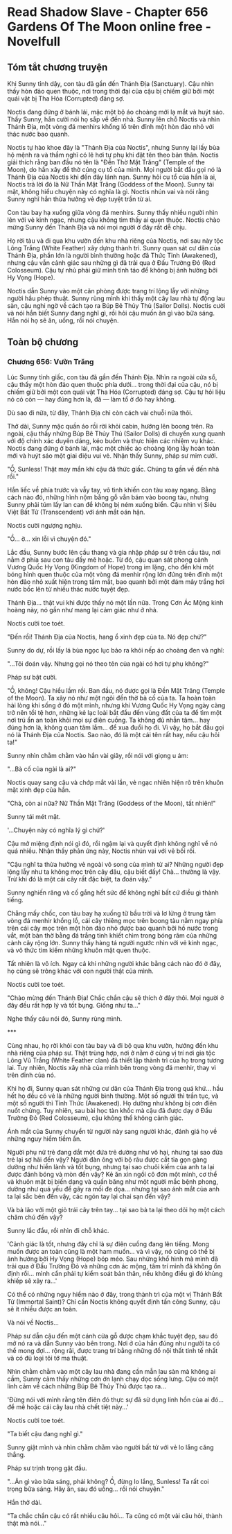 # Read Shadow Slave - Chapter 656 Gardens Of The Moon online free - Novelfull

## Tóm tắt chương truyện

Khi Sunny tỉnh dậy, con tàu đã gần đến Thánh Địa (Sanctuary). Cậu nhìn thấy hòn đảo quen thuộc, nơi trong thời đại của cậu bị chiếm giữ bởi một quái vật bị Tha Hóa (Corrupted) đáng sợ.

Noctis đang đứng ở bánh lái, mặc một bộ áo choàng mới lạ mắt và huýt sáo. Thấy Sunny, hắn cười nói họ sắp về đến nhà. Sunny lên chỗ Noctis và nhìn Thánh Địa, một vòng đá menhirs khổng lồ trên đỉnh một hòn đảo nhỏ với thác nước bao quanh.

Noctis tự hào khoe đây là "Thánh Địa của Noctis", nhưng Sunny lại lấy bùa hộ mệnh ra và thầm nghĩ có lẽ hơi tự phụ khi đặt tên theo bản thân. Noctis giải thích rằng ban đầu nó tên là "Đền Thờ Mặt Trăng" (Temple of the Moon), do hắn xây để thờ cúng cụ tổ của mình. Mọi người bắt đầu gọi nó là Thánh Địa của Noctis khi đến đây lánh nạn. Sunny hỏi cụ tổ của hắn là ai, Noctis trả lời đó là Nữ Thần Mặt Trăng (Goddess of the Moon). Sunny tái mặt, không hiểu chuyện này có nghĩa là gì. Noctis nhún vai và nói rằng Sunny nghĩ hắn thừa hưởng vẻ đẹp tuyệt trần từ ai.

Con tàu bay hạ xuống giữa vòng đá menhirs. Sunny thấy nhiều người nhìn lên với vẻ kinh ngạc, nhưng cậu không tìm thấy ai quen thuộc. Noctis chào mừng Sunny đến Thánh Địa và nói mọi người ở đây rất dễ chịu.

Họ rời tàu và đi qua khu vườn đến khu nhà riêng của Noctis, nơi sau này tộc Lông Trắng (White Feather) xây dựng thành trì. Sunny quan sát cư dân của Thánh Địa, phần lớn là người bình thường hoặc đã Thức Tỉnh (Awakened), nhưng cậu vẫn cảnh giác sau những gì đã trải qua ở Đấu Trường Đỏ (Red Colosseum). Cậu tự nhủ phải giữ mình tỉnh táo để không bị ảnh hưởng bởi Hy Vọng (Hope).

Noctis dẫn Sunny vào một căn phòng được trang trí lộng lẫy với những người hầu phép thuật. Sunny rùng mình khi thấy một cây lau nhà tự động lau sàn, cậu nghi ngờ về cách tạo ra Búp Bê Thủy Thủ (Sailor Dolls). Noctis cười và nói hắn biết Sunny đang nghĩ gì, rồi hỏi cậu muốn ăn gì vào bữa sáng. Hắn nói họ sẽ ăn, uống, rồi nói chuyện.

## Toàn bộ chương

### Chương 656: Vườn Trăng

Lúc Sunny tỉnh giấc, con tàu đã gần đến Thánh Địa. Nhìn ra ngoài cửa sổ, cậu thấy một hòn đảo quen thuộc phía dưới... trong thời đại của cậu, nó bị chiếm giữ bởi một con quái vật Tha Hóa (Corrupted) đáng sợ. Cậu tự hỏi liệu nó có còn — hay đúng hơn là, đã — làm tổ ở đó hay không.

Dù sao đi nữa, từ đây, Thánh Địa chỉ còn cách vài chuỗi nữa thôi.

Thở dài, Sunny mặc quần áo rồi rời khỏi cabin, hướng lên boong trên. Ra ngoài, cậu thấy những Búp Bê Thủy Thủ (Sailor Dolls) di chuyển xung quanh với độ chính xác duyên dáng, kéo buồm và thực hiện các nhiệm vụ khác. Noctis đang đứng ở bánh lái, mặc một chiếc áo choàng lộng lẫy hoàn toàn mới và huýt sáo một giai điệu vui vẻ. Nhận thấy Sunny, pháp sư mỉm cười.

"Ồ, Sunless! Thật may mắn khi cậu đã thức giấc. Chúng ta gần về đến nhà rồi."

Hắn liếc về phía trước và vẫy tay, vô tình khiến con tàu xoay ngang. Bằng cách nào đó, những hình nộm bằng gỗ vẫn bám vào boong tàu, nhưng Sunny phải túm lấy lan can để không bị ném xuống biển. Cậu nhìn vị Siêu Việt Bất Tử (Transcendent) với ánh mắt oán hận.

Noctis cười ngượng nghịu.

"Ồ... ờ... xin lỗi vì chuyện đó."

Lắc đầu, Sunny bước lên cầu thang và gia nhập pháp sư ở trên cầu tàu, nơi nằm ở phía sau con tàu đầy mê hoặc. Từ đó, cậu quan sát phong cảnh Vương Quốc Hy Vọng (Kingdom of Hope) trong im lặng, cho đến khi một bóng hình quen thuộc của một vòng đá menhir rộng lớn đứng trên đỉnh một hòn đảo nhỏ xuất hiện trong tầm mắt, bao quanh bởi một đám mây trắng hơi nước bốc lên từ nhiều thác nước tuyệt đẹp.

Thánh Địa... thật vui khi được thấy nó một lần nữa. Trong Cơn Ác Mộng kinh hoàng này, nó gần như mang lại cảm giác như ở nhà.

Noctis cười toe toét.

"Đến rồi! Thánh Địa của Noctis, hang ổ xinh đẹp của ta. Nó đẹp chứ?"

Sunny do dự, rồi lấy lá bùa ngọc lục bảo ra khỏi nếp áo choàng đen và nghĩ:

"...Tôi đoán vậy. Nhưng gọi nó theo tên của ngài có hơi tự phụ không?"

Pháp sư bật cười.

"Ồ, không! Cậu hiểu lầm rồi. Ban đầu, nó được gọi là Đền Mặt Trăng (Temple of the Moon). Ta xây nó như một ngôi đền thờ bà cố của ta. Ta hoàn toàn hài lòng khi sống ở đó một mình, nhưng khi Vương Quốc Hy Vọng ngày càng trở nên tồi tệ hơn, những kẻ lạc loài bắt đầu đến vùng đất của ta để tìm một nơi trú ẩn an toàn khỏi mọi sự điên cuồng. Ta không đủ nhẫn tâm... hay đúng hơn là, không quan tâm lắm... để xua đuổi họ đi. Vì vậy, họ bắt đầu gọi nó là Thánh Địa của Noctis. Sao nào, đó là một cái tên rất hay, nếu cậu hỏi ta!"

Sunny nhìn chằm chằm vào hắn vài giây, rồi nói với giọng u ám:

"...Bà cố của ngài là ai?"

Noctis quay sang cậu và chớp mắt vài lần, vẻ ngạc nhiên hiện rõ trên khuôn mặt xinh đẹp của hắn.

"Chà, còn ai nữa? Nữ Thần Mặt Trăng (Goddess of the Moon), tất nhiên!"

Sunny tái mét mặt.

'...Chuyện này có nghĩa lý gì chứ?'

Cậu mở miệng định nói gì đó, rồi ngậm lại và quyết định không nghĩ về nó quá nhiều. Nhận thấy phản ứng này, Noctis nhún vai với vẻ bối rối.

"Cậu nghĩ ta thừa hưởng vẻ ngoài vô song của mình từ ai? Những người đẹp lộng lẫy như ta không mọc trên cây đâu, cậu biết đấy! Chà... thường là vậy. Trừ khi đó là một cái cây rất đặc biệt, ta đoán vậy."

Sunny nghiến răng và cố gắng hết sức để không nghĩ bất cứ điều gì thành tiếng.

Chẳng mấy chốc, con tàu bay hạ xuống từ bầu trời và lơ lửng ở trung tâm vòng đá menhir khổng lồ, cái cây thiêng mọc trên boong tàu nằm ngay phía trên cái cây mọc trên một hòn đảo nhỏ được bao quanh bởi hồ nước trong vắt, một bàn thờ bằng đá trắng tinh khiết chìm trong bóng râm của những cành cây rộng lớn. Sunny thấy hàng tá người ngước nhìn với vẻ kinh ngạc, và vô thức tìm kiếm những khuôn mặt quen thuộc.

Tất nhiên là vô ích. Ngay cả khi những người khác bằng cách nào đó ở đây, họ cũng sẽ trông khác với con người thật của mình.

Noctis cười toe toét.

"Chào mừng đến Thánh Địa! Chắc chắn cậu sẽ thích ở đây thôi. Mọi người ở đây đều rất hợp lý và tốt bụng. Giống như ta..."

Nghe thấy câu nói đó, Sunny rùng mình.

\*\*\*

Cùng nhau, họ rời khỏi con tàu bay và đi bộ qua khu vườn, hướng đến khu nhà riêng của pháp sư. Thật trùng hợp, nơi ở nằm ở cùng vị trí nơi gia tộc Lông Vũ Trắng (White Feather clan) đã thiết lập thành trì của họ trong tương lai. Tuy nhiên, Noctis xây nhà của mình bên trong vòng đá menhir, thay vì trên đỉnh của nó.

Khi họ đi, Sunny quan sát những cư dân của Thánh Địa trong quá khứ... hầu hết họ đều có vẻ là những người bình thường. Một số người thì trần tục, và một số người thì Tỉnh Thức (Awakened). Họ dường như không bị cơn điên nuốt chửng. Tuy nhiên, sau bài học tàn khốc mà cậu đã được dạy ở Đấu Trường Đỏ (Red Colosseum), cậu không thể không cảnh giác.

Ánh mắt của Sunny chuyển từ người này sang người khác, đánh giá họ về những nguy hiểm tiềm ẩn.

Người phụ nữ trẻ đang dắt một đứa trẻ dường như vô hại, nhưng tại sao đứa trẻ lại sợ hãi đến vậy? Người đàn ông với bộ râu được cắt tỉa gọn gàng dường như hiền lành và tốt bụng, nhưng tại sao chuôi kiếm của anh ta lại được đánh bóng và mòn đến vậy? Kẻ ăn xin ngồi cô đơn một mình, cơ thể và khuôn mặt bị biến dạng và quấn băng như một người mắc bệnh phong, dường như quá yếu để gây ra mối đe dọa... nhưng tại sao ánh mắt của anh ta lại sắc bén đến vậy, các ngón tay lại chai sạn đến vậy?

Và bà lão với một giỏ trái cây trên tay... tại sao bà ta lại theo dõi họ một cách chăm chú đến vậy?

Sunny lắc đầu, rồi nhìn đi chỗ khác.

'Cảnh giác là tốt, nhưng đây chỉ là sự điên cuồng đang lên tiếng. Mong muốn được an toàn cũng là một ham muốn... và vì vậy, nó cũng có thể bị ảnh hưởng bởi Hy Vọng (Hope) bóp méo. Sau những khổ hình mà mình đã trải qua ở Đấu Trường Đỏ và những cơn ác mộng, tâm trí mình đã không ổn định rồi... mình cần phải tự kiểm soát bản thân, nếu không điều gì đó khủng khiếp sẽ xảy ra...'

Có thể có những nguy hiểm nào ở đây, trong thành trì của một vị Thánh Bất Tử (Immortal Saint)? Chỉ cần Noctis không quyết định tấn công Sunny, cậu sẽ ít nhiều được an toàn.

Và nói về Noctis...

Pháp sư dẫn cậu đến một cánh cửa gỗ được chạm khắc tuyệt đẹp, sau đó mở nó ra và dẫn Sunny vào bên trong. Nơi ở của hắn đúng như người ta có thể mong đợi... rộng rãi, được trang trí bằng những đồ nội thất tinh tế nhất và có đủ loại tôi tớ ma thuật.

Nhìn chằm chằm vào một cây lau nhà đang cần mẫn lau sàn mà không ai cầm, Sunny cảm thấy những cơn ớn lạnh chạy dọc sống lưng. Cậu có một linh cảm về cách những Búp Bê Thủy Thủ được tạo ra...

'Đừng nói với mình rằng tên điên đó thực sự đã sử dụng linh hồn của ai đó... để mê hoặc cái cây lau nhà chết tiệt này...'

Noctis cười toe toét.

"Ta biết cậu đang nghĩ gì."

Sunny giật mình và nhìn chằm chằm vào người bất tử với vẻ lo lắng căng thẳng.

Pháp sư trịnh trọng gật đầu.

"...Ăn gì vào bữa sáng, phải không? Ồ, đừng lo lắng, Sunless! Ta rất coi trọng bữa sáng. Hãy ăn, sau đó uống... rồi nói chuyện."

Hắn thở dài.

"Ta chắc chắn cậu có rất nhiều câu hỏi... Ta cũng có một vài câu hỏi, thành thật mà nói..."